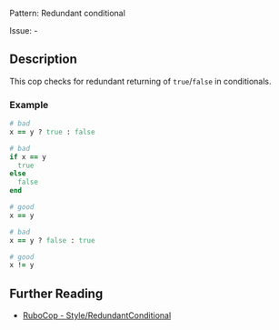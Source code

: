 Pattern: Redundant conditional

Issue: -

## Description

This cop checks for redundant returning of `true`/`false` in conditionals.

### Example

```ruby
# bad
x == y ? true : false

# bad
if x == y
  true
else
  false
end

# good
x == y

# bad
x == y ? false : true

# good
x != y
```

## Further Reading

* [RuboCop - Style/RedundantConditional](https://rubocop.readthedocs.io/en/latest/cops_style/#styleredundantconditional)
